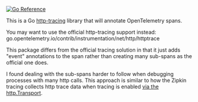 [![Go Reference](https://pkg.go.dev/badge/github.com/coryb/otelbundle/instrumentation/httptrace.svg)](https://pkg.go.dev/github.com/coryb/otelbundle/instrumentation/httptrace)

This is a Go [http-tracing](https://blog.golang.org/http-tracing) library that will annotate OpenTelemetry spans.

You may want to use the official http-tracing support instead:
go.opentelemetry.io/contrib/instrumentation/net/http/httptrace

This package differs from the official tracing solution in that it just adds 
"event" annotations to the span rather than creating many sub-spans as the official one does.

I found dealing with the sub-spans harder to follow when debugging processes with many
http calls.  This approach is similar to how the Zipkin tracing collects http trace data
when tracing is enabled [via the http.Transport](https://pkg.go.dev/github.com/openzipkin/zipkin-go@v0.2.5/middleware/http#TransportTraces).
